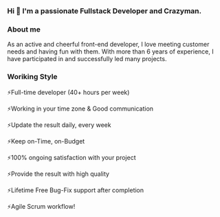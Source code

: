 ### Hi 👋 I'm a passionate Fullstack Developer and Crazyman.

### About me
As an active and cheerful front-end developer, I love meeting customer needs and having fun with them. With more than 6 years of experience, I have participated in and successfully led many projects.

### Woriking Style
⚡Full-time developer (40+ hours per week)

⚡Working in your time zone & Good communication

⚡Update the result daily, every week

⚡Keep on-Time, on-Budget

⚡100% ongoing satisfaction with your project

⚡Provide the result with high quality

⚡Lifetime Free Bug-Fix support after completion

⚡Agile Scrum workflow!

<!--
**royalcrystalking/royalcrystalking** is a ✨ _special_ ✨ repository because its `README.md` (this file) appears on your GitHub profile.

Here are some ideas to get you started:

- 🔭 I’m currently working on ...
- 🌱 I’m currently learning ...
- 👯 I’m looking to collaborate on ...
- 🤔 I’m looking for help with ...
- 💬 Ask me about ...
- 📫 How to reach me: ...
- 😄 Pronouns: ...
- ⚡ Fun fact: ...
-->
